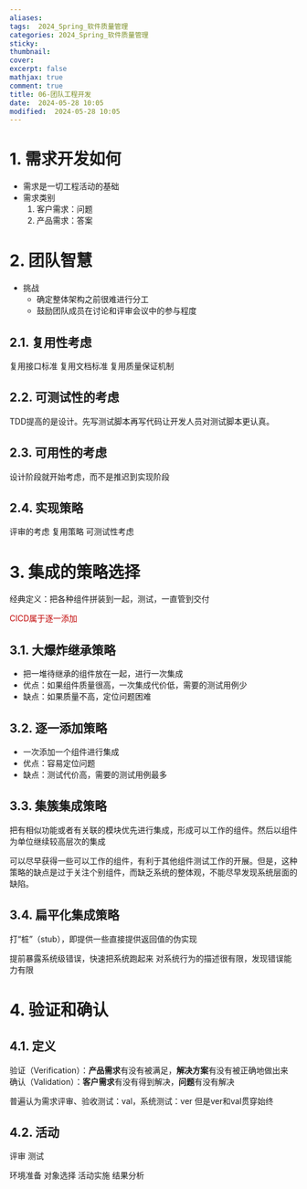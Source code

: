 ```yaml
---
aliases: 
tags:  2024_Spring_软件质量管理
categories: 2024_Spring_软件质量管理
sticky:
thumbnail:
cover: 
excerpt: false
mathjax: true
comment: true
title: 06-团队工程开发
date:  2024-05-28 10:05
modified:  2024-05-28 10:05
---
```

# 1. 需求开发如何

- 需求是一切工程活动的基础
- 需求类别
	1. 客户需求：问题
	2. 产品需求：答案

# 2. 团队智慧

- 挑战
	- 确定整体架构之前很难进行分工
	- 鼓励团队成员在讨论和评审会议中的参与程度

## 2.1. 复用性考虑

复用接口标准
复用文档标准
复用质量保证机制

## 2.2. 可测试性的考虑

TDD提高的是设计。先写测试脚本再写代码让开发人员对测试脚本更认真。



## 2.3. 可用性的考虑

设计阶段就开始考虑，而不是推迟到实现阶段

## 2.4. 实现策略

评审的考虑
复用策略
可测试性考虑




# 3. 集成的策略选择

经典定义：把各种组件拼装到一起，测试，一直管到交付

<font color="#c00000">CICD属于逐一添加</font>

## 3.1. 大爆炸继承策略
- 把一堆待继承的组件放在一起，进行一次集成
- 优点：如果组件质量很高，一次集成代价低，需要的测试用例少
- 缺点：如果质量不高，定位问题困难


## 3.2. 逐一添加策略

- 一次添加一个组件进行集成
- 优点：容易定位问题
- 缺点：测试代价高，需要的测试用例最多

## 3.3. 集簇集成策略
把有相似功能或者有关联的模块优先进行集成，形成可以工作的组件。然后以组件为单位继续较高层次的集成


可以尽早获得一些可以工作的组件，有利于其他组件测试工作的开展。但是，这种策略的缺点是过于关注个别组件，而缺乏系统的整体观，不能尽早发现系统层面的缺陷。
## 3.4. 扁平化集成策略

打“桩”（stub），即提供一些直接提供返回值的伪实现

提前暴露系统级错误，快速把系统跑起来
对系统行为的描述很有限，发现错误能力有限


# 4. 验证和确认

## 4.1. 定义

验证（Verification）：**产品需求**有没有被满足，**解决方案**有没有被正确地做出来
确认（Validation）：**客户需求**有没有得到解决，**问题**有没有解决


普遍认为需求评审、验收测试：val，系统测试：ver
但是ver和val贯穿始终


## 4.2. 活动

评审
测试


环境准备
对象选择
活动实施
结果分析
